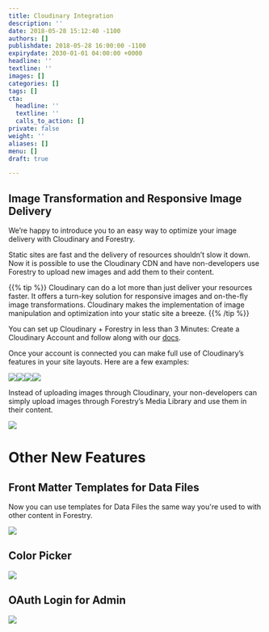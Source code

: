 ```yaml
---
title: Cloudinary Integration
description: ''
date: 2018-05-28 15:12:40 -1100
authors: []
publishdate: 2018-05-28 16:00:00 -1100
expirydate: 2030-01-01 04:00:00 +0000
headline: ''
textline: ''
images: []
categories: []
tags: []
cta:
  headline: ''
  textline: ''
  calls_to_action: []
private: false
weight: ''
aliases: []
menu: []
draft: true

---
```

## Image Transformation and Responsive Image Delivery

We’re happy to introduce you to an easy way to optimize your image delivery with Cloudinary and Forestry.

Static sites are fast and the delivery of resources shouldn’t slow it down. Now it is possible to use the Cloudinary CDN and have non-developers use Forestry to upload new images and add them to their content.

{{% tip %}}
Cloudinary can do a lot more than just deliver your resources faster. It offers a turn-key solution for responsive images and on-the-fly image transformations. Cloudinary makes the implementation of image manipulation and optimization into your static site a breeze.
{{% /tip %}}

You can set up Cloudinary + Forestry in less than 3 Minutes: Create a Cloudinary Account and follow along with our [docs](https://forestry.io/docs/media/cloudinary/).

Once your account is connected you can make full use of Cloudinary’s features in your site layouts. Here are a few examples:
<div><img style="display: inline-block;" src="http://res.cloudinary.com/dljtb0dbc/image/upload/c_scale,e_art:hokusai,h_600/v1527559425/uploads/2018/05/29/girl.jpg" /><img style="display: inline-block;" src="http://res.cloudinary.com/dljtb0dbc/image/upload/c_crop,g_face/h_565/v1527559425/uploads/2018/05/29/girl.jpg" /><img style="display: inline-block;" src="http://res.cloudinary.com/dljtb0dbc/image/upload/c_scale,h_600,q_150/v1527559425/uploads/2018/05/29/girl.jpg" /><img style="display: inline-block;" src="http://res.cloudinary.com/dljtb0dbc/image/upload/c_scale,h_600,q_150,r_30/v1527559425/uploads/2018/05/29/girl.jpg" /></div>

Instead of uploading images through Cloudinary, your non-developers can simply upload images through Forestry’s Media Library and use them in their content.

<img src="http://res.cloudinary.com/dljtb0dbc/image/upload/v1527561785/drag_drop.gif" />

# Other New Features

## Front Matter Templates for Data Files

Now you can use templates for Data Files the same way you're used to with other content in Forestry. 

![](/uploads/2018/05/template-for-data-files.png)

## Color Picker

![](/uploads/2018/05/color-picker-field.png)

## OAuth Login for Admin

![](/uploads/2018/05/oauth-admin.png)